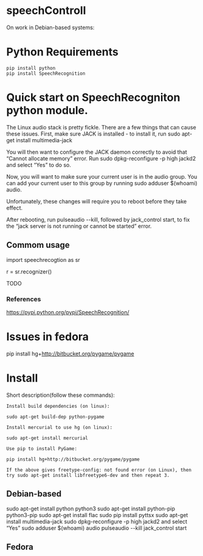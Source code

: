 # speechControll

On work in Debian-based systems:

# Python Requirements

``` 
pip install python
pip install SpeechRecognition
```

# Quick start on SpeechRecogniton python module.

The Linux audio stack is pretty fickle. There are a few things that can cause these issues.
First, make sure JACK is installed - to install it, run sudo apt-get install multimedia-jack

You will then want to configure the JACK daemon correctly to avoid that “Cannot allocate memory” error. Run sudo dpkg-reconfigure -p high jackd2 and select “Yes” to do so.

Now, you will want to make sure your current user is in the audio group. You can add your current user to this group by running sudo adduser $(whoami) audio.

Unfortunately, these changes will require you to reboot before they take effect.

After rebooting, run pulseaudio --kill, followed by jack_control start, to fix the “jack server is not running or cannot be started” error.


## Commom usage
import speechrecogtion as sr

r = sr.recognizer()

TODO




### References

https://pypi.python.org/pypi/SpeechRecognition/



# Issues in fedora
 pip install hg+http://bitbucket.org/pygame/pygame

# Install
Short description(follow these commands):

    Install build dependencies (on linux):

    sudo apt-get build-dep python-pygame

    Install mercurial to use hg (on linux):

    sudo apt-get install mercurial

    Use pip to install PyGame:

    pip install hg+http://bitbucket.org/pygame/pygame

    If the above gives freetype-config: not found error (on Linux), then try sudo apt-get install libfreetype6-dev and then repeat 3.


## Debian-based 

sudo apt-get install python python3
sudo apt-get install python-pip python3-pip
sudo apt-get install flac
sudo pip install pyttsx
sudo apt-get install multimedia-jack
sudo dpkg-reconfigure -p high jackd2 and select “Yes”
sudo adduser $(whoami) audio
pulseaudio --kill
jack_control start

## Fedora

